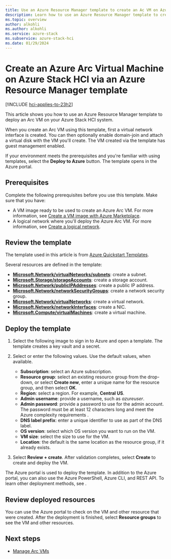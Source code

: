 ```yaml
---
title: Use an Azure Resource Manager template to create an Ac VM on Azure Stack HCI
description: Learn how to use an Azure Resource Manager template to create, deploy and clean up an Azure Arc virtual machine (VM) running on an Azure Stack HCI system.
ms.topic: overview
author: alkohli
ms.author: alkohli
ms.service: azure-stack
ms.subservice: azure-stack-hci
ms.date: 01/29/2024
---
```


# Create an Azure Arc Virtual Machine on Azure Stack HCI via an Azure Resource Manager template

[!INCLUDE [hci-applies-to-23h2](../../includes/hci-applies-to-23h2.md)]

This article shows you how to use an Azure Resource Manager template to deploy an Arc VM on your Azure Stack HCI system. 


When you create an Arc VM using this template, first a virtual network interface is created. You can then optionally enable domain-join and attach a virtual disk with the VM you'll create. The VM created via the template has guest management enabled.


If your environment meets the prerequisites and you're familiar with using templates, select the **Deploy to Azure** button. The template opens in the Azure portal.

<!--[![Deploy to Azure](../../media/template-deployments/deploy-to-azure.svg)](https://portal.azure.com/#create/Microsoft.Template/uri/https%3a%2f%2fraw.githubusercontent.com%2fAzure%2fazure-quickstart-templates%2fmaster%2fquickstarts%2fmicrosoft.compute%2fvm-simple-windows%2fazuredeploy.json)-->

## Prerequisites

Complete the following prerequisites before you use this template. Make sure that you have:

- A VM image ready to be used to create an Azure Arc VM. For more information, see [Create a VM image with Azure Marketplace](./virtual-machine-image-azure-marketplace.md).
- A logical network where you'll deploy the Azure Arc VM. For more information, see [Create a logical network](./create-logical-networks.md).


## Review the template

The template used in this article is from [Azure Quickstart Templates](https://azure.microsoft.com/resources/templates/vm-simple-windows/).

<!--:::code language="json" source="~/quickstart-templates/quickstarts/microsoft.compute/vm-simple-windows/azuredeploy.json":::-->

Several resources are defined in the template:

- [**Microsoft.Network/virtualNetworks/subnets**](/azure/templates/Microsoft.Network/virtualNetworks/subnets): create a subnet.
- [**Microsoft.Storage/storageAccounts**](/azure/templates/Microsoft.Storage/storageAccounts): create a storage account.
- [**Microsoft.Network/publicIPAddresses**](/azure/templates/Microsoft.Network/publicIPAddresses): create a public IP address.
- [**Microsoft.Network/networkSecurityGroups**](/azure/templates/Microsoft.Network/networkSecurityGroups): create a network security group.
- [**Microsoft.Network/virtualNetworks**](/azure/templates/Microsoft.Network/virtualNetworks): create a virtual network.
- [**Microsoft.Network/networkInterfaces**](/azure/templates/Microsoft.Network/networkInterfaces): create a NIC.
- [**Microsoft.Compute/virtualMachines**](/azure/templates/Microsoft.Compute/virtualMachines): create a virtual machine.

## Deploy the template

1. Select the following image to sign in to Azure and open a template. The template creates a key vault and a secret.

    <!--[![Deploy to Azure](../../media/template-deployments/deploy-to-azure.svg)](https://portal.azure.com/#create/Microsoft.Template/uri/https%3a%2f%2fraw.githubusercontent.com%2fAzure%2fazure-quickstart-templates%2fmaster%2fquickstarts%2fmicrosoft.compute%2fvm-simple-windows%2fazuredeploy.json)-->

1. Select or enter the following values. Use the default values, when available.

    - **Subscription**: select an Azure subscription.
    - **Resource group**: select an existing resource group from the drop-down, or select **Create new**, enter a unique name for the resource group, and then select **OK**.
    - **Region**: select a region. For example, **Central US**.
    - **Admin username**: provide a username, such as *azureuser*.
    - **Admin password**: provide a password to use for the admin account. The password must be at least 12 characters long and meet the Azure complexity requirements <!--[defined complexity requirements](faq.yml#what-are-the-password-requirements-when-creating-a-vm-)-->.
    - **DNS label prefix**: enter a unique identifier to use as part of the DNS label.
    - **OS version**: select which OS version you want to run on the VM.
    - **VM size**: select the size <!--[size](../sizes.md)--> to use for the VM.
    - **Location**: the default is the same location as the resource group, if it already exists.
1. Select **Review + create**. After validation completes, select **Create** to create and deploy the VM.

<!--Cost information isn't presented during the virtual machine creation process for ARM templates like it is for the [Azure portal](quick-create-portal.md). If you want to learn more about how cost works for virtual machines, see the [Cost optimization Overview page](../plan-to-manage-costs.md).-->

The Azure portal is used to deploy the template. In addition to the Azure portal, you can also use the Azure PowerShell, Azure CLI, and REST API. To learn other deployment methods, see <!--[Deploy templates](../../azure-resource-manager/templates/deploy-powershell.md)-->.

## Review deployed resources

You can use the Azure portal to check on the VM and other resource that were created. After the deployment is finished, select **Resource groups** to see the VM and other resources.


## Next steps

- [Manage Arc VMs](./manage-arc-virtual-machines.md)

